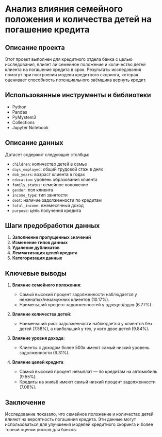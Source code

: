 # Анализ влияния семейного положения и количества детей на погашение кредита

## Описание проекта
Этот проект выполнен для кредитного отдела банка с целью исследования, влияет ли семейное положение и количество детей клиента на погашение кредита в срок. Результаты исследования помогут при построении модели кредитного скоринга, которая оценивает способность потенциального заёмщика вернуть кредит.

## Использованные инструменты и библиотеки
- Python
- Pandas
- PyMystem3
- Collections
- Jupyter Notebook

## Описание данных
Датасет содержит следующие столбцы:
- `children`: количество детей в семье
- `days_employed`: общий трудовой стаж в днях
- `dob_years`: возраст клиента в годах
- `education`: уровень образования клиента
- `family_status`: семейное положение
- `gender`: пол клиента
- `income_type`: тип занятости
- `debt`: наличие задолженности по кредитам
- `total_income`: ежемесячный доход
- `purpose`: цель получения кредита

## Шаги предобработки данных
1. **Заполнение пропущенных значений**
2. **Изменение типов данных**
3. **Удаление дубликатов**
4. **Лемматизация целей кредита**
5. **Категоризация данных**

## Ключевые выводы
1. **Влияние семейного положения**:
   - Самый высокий процент задолженности наблюдается у неженатых/незамужних клиентов (10.17%).
   - Наименьший процент задолженностей у вдовцов/вдов (6.77%).

2. **Влияние количества детей**:
   - Наименьший риск задолженности наблюдается у клиентов без детей (7.58%), а наибольший у тех, у кого двое детей (9.84%).

3. **Влияние уровня дохода**:
   - Клиенты с доходом более 500к имеют самый низкий уровень задолженности (6.31%).

4. **Влияние целей кредита**:
   - Самый высокий процент невыплат — по кредитам на автомобиль (9.55%).
   - Кредиты на жильё имеют самый низкий процент задолженности (7.08%).

## Заключение
Исследование показало, что семейное положение и количество детей влияют на вероятность погашения кредита. Эти данные могут использоваться для улучшения моделей кредитного скоринга и более точной оценки рисков для банков.
